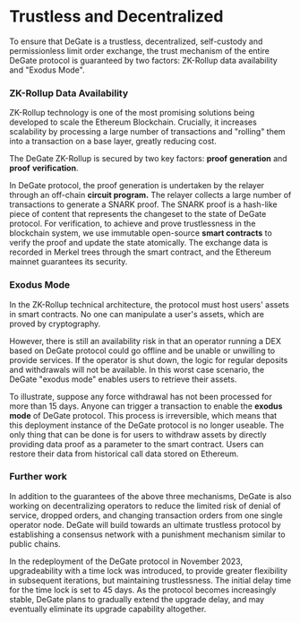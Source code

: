 # Trustless and Decentralized

To ensure that DeGate is a trustless, decentralized, self-custody and permissionless limit order exchange, the trust mechanism of the entire DeGate protocol is guaranteed by two factors: ZK-Rollup data availability and "Exodus Mode".

### ZK-Rollup Data Availability

ZK-Rollup technology is one of the most promising solutions being developed to scale the Ethereum Blockchain. Crucially, it increases scalability by processing a large number of transactions and "rolling" them into a transaction on a base layer, greatly reducing cost.

The DeGate ZK-Rollup is secured by two key factors: **proof** **generation** and **proof** **verification**.

In DeGate protocol, the proof generation is undertaken by the relayer through an off-chain **circuit program.** The relayer collects a large number of transactions to generate a SNARK proof. The SNARK proof is a hash-like piece of content that represents the changeset to the state of DeGate protocol. For verification, to achieve and prove trustlessness in the blockchain system, we use immutable open-source **smart contracts** to verify the proof and update the state atomically. The exchange data is recorded in Merkel trees through the smart contract, and the Ethereum mainnet guarantees its security.

### Exodus Mode

In the ZK-Rollup technical architecture, the protocol must host users' assets in smart contracts. No one can manipulate a user's assets, which are proved by cryptography.

However, there is still an availability risk in that an operator running a DEX based on DeGate protocol could go offline and be unable or unwilling to provide services. If the operator is shut down, the logic for regular deposits and withdrawals will not be available. In this worst case scenario, the DeGate "exodus mode" enables users to retrieve their assets.

To illustrate, suppose any force withdrawal has not been processed for more than 15 days. Anyone can trigger a transaction to enable the **exodus mode** of DeGate protocol. This process is irreversible, which means that this deployment instance of the DeGate protocol is no longer useable. The only thing that can be done is for users to withdraw assets by directly providing data proof as a parameter to the smart contract. Users can restore their data from historical call data stored on Ethereum.

### Further work

In addition to the guarantees of the above three mechanisms, DeGate is also working on decentralizing operators to reduce the limited risk of denial of service, dropped orders, and changing transaction orders from one single operator node. DeGate will build towards an ultimate trustless protocol by establishing a consensus network with a punishment mechanism similar to public chains.

In the redeployment of the DeGate protocol in November 2023, upgradeability with a time lock was introduced, to provide greater flexibility in subsequent iterations, but maintaining trustlessness. The initial delay time for the time lock is set to 45 days. As the protocol becomes increasingly stable, DeGate plans to gradually extend the upgrade delay, and may eventually eliminate its upgrade capability altogether.
